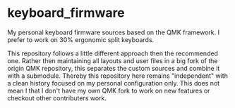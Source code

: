 # keyboard_firmware
My personal keyboard firmware sources based on the QMK framework. I prefer to work on 30% ergonomic split keyboards.

This repository follows a little different approach then the recommended one. Rather then maintaining all layouts and user files in a big fork of the origin QMK repository, this separates the custom sources and combine it with a submodule. Thereby this repository here remains "independent" with a clean history focused on my personal configuration only. This does not mean I that I don't have my own QMK fork to work on new features or checkout other contributers work.
